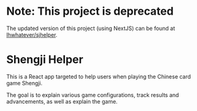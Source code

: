 # Note: This project is deprecated

The updated version of this project (using NextJS) can be found at [lhwhatever/sjhelper](https://github.com/Lhwhatever/sjhelper).

# Shengji Helper

This is a React app targeted to help users when playing the Chinese card game Shengji.

The goal is to explain various game configurations, track results and advancements, as well as explain the game.
